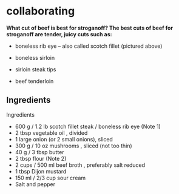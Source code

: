 # collaborating

**What cut of beef is best for stroganoff?
The best cuts of beef for stroganoff are tender, juicy cuts such as:**

- boneless rib eye – also called scotch fillet (pictured above)

- boneless sirloin

- sirloin steak tips

- beef tenderloin

## Ingredients
Ingredients
- 600 g / 1.2 lb scotch fillet steak / boneless rib eye (Note 1)
- 2 tbsp vegetable oil , divided
- 1 large onion (or 2 small onions), sliced
- 300 g / 10 oz mushrooms , sliced (not too thin)
- 40 g / 3 tbsp butter
- 2 tbsp flour (Note 2)
- 2 cups / 500 ml beef broth , preferably salt reduced
- 1 tbsp Dijon mustard
- 150 ml / 2/3 cup sour cream
- Salt and pepper
